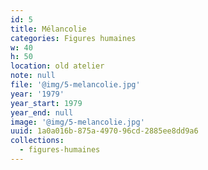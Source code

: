 ```yaml
---
id: 5
title: Mélancolie
categories: Figures humaines
w: 40
h: 50
location: old atelier
note: null
file: '@img/5-melancolie.jpg'
year: '1979'
year_start: 1979
year_end: null
image: '@img/5-melancolie.jpg'
uuid: 1a0a016b-875a-4970-96cd-2885ee8dd9a6
collections:
  - figures-humaines
---
```


